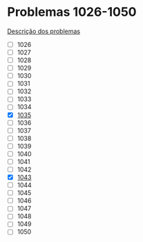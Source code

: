 # Problemas 1026-1050

[Descrição dos problemas](https://www.urionlinejudge.com.br/judge/pt/problems/all?page=2)

  - [ ] 1026
  - [ ] 1027
  - [ ] 1028
  - [ ] 1029
  - [ ] 1030
  - [ ] 1031
  - [ ] 1032
  - [ ] 1033
  - [ ] 1034
  - [X] [1035](1035.poti)
  - [ ] 1036
  - [ ] 1037
  - [ ] 1038
  - [ ] 1039
  - [ ] 1040
  - [ ] 1041
  - [ ] 1042
  - [X] [1043](1043.poti)
  - [ ] 1044
  - [ ] 1045
  - [ ] 1046
  - [ ] 1047
  - [ ] 1048
  - [ ] 1049
  - [ ] 1050
